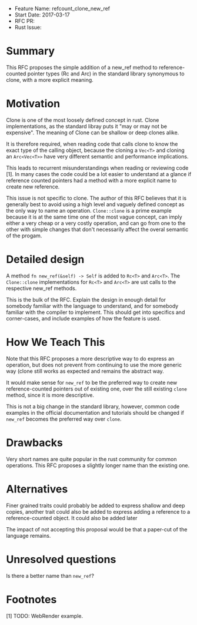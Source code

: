 - Feature Name: refcount_clone_new_ref
- Start Date: 2017-03-17
- RFC PR:
- Rust Issue:

# Summary
[summary]: #summary

This RFC proposes the simple addition of a new_ref method to reference-counted pointer types (Rc and Arc) in the standard library synonymous to clone, with a more explicit meaning.

# Motivation
[motivation]: #motivation

Clone is one of the most loosely defined concept in rust. Clone implementations, as the standard libray puts it "may or may not be expensive". The meaning of Clone can be shallow or deep clones alike.

It is therefore required, when reading code that calls clone to know the exact type of the calling object, because the cloning a ```Vec<T>``` and cloning an ```Arc<Vec<T>>``` have very different semantic and performance implications.

This leads to recurrent misunderstandings when reading or reviewing code [1].
In many cases the code could be a lot easier to understand at a glance if reference counted pointers had a method with a more explicit name to create new reference.

This issue is not specific to clone. The author of this RFC believes that it is generally best to avoid using a high level and vaguely defined concept as the only way to name an operation. ```Clone::clone``` is a prime example because it is at the same time one of the most vague concept, can imply either a very cheap or a very costly operation, and can go from one to the other with simple changes that don't necessarily affect the overal semantic of the progam.

# Detailed design
[design]: #detailed-design

A method ```fn new_ref(&self) -> Self``` is added to ```Rc<T>``` and ```Arc<T>```.
The ```Clone::clone``` implementations for ```Rc<T>``` and ```Arc<T>``` are ust calls to the respective new_ref methods.



This is the bulk of the RFC. Explain the design in enough detail for somebody familiar
with the language to understand, and for somebody familiar with the compiler to implement.
This should get into specifics and corner-cases, and include examples of how the feature is used.

# How We Teach This
[how-we-teach-this]: #how-we-teach-this

Note that this RFC proposes a more descriptive way to do express an operation, but does not prevent from continuing to use the more generic way (clone still works as expected and remains the abstract way.

It would make sense for ```new_ref``` to be the preferred way to create new reference-counted pointers out of existing one, over the still existing ```clone``` method, since it is more descriptive.

This is not a big change in the standard library, however, common code examples in the official documentation and tutorials should be changed if ```new_ref``` becomes the preferred way over ```clone```.

# Drawbacks
[drawbacks]: #drawbacks

Very short names are quite popular in the rust community for common operations. This RFC proposes a slightly longer name than the existing one.

# Alternatives
[alternatives]: #alternatives

Finer grained traits could probably be added to express shallow and deep copies, another trait could also be added to express adding a reference to a reference-counted object. It could also be added later

The impact of not accepting this proposal would be that a paper-cut of the language remains.

# Unresolved questions
[unresolved]: #unresolved-questions

Is there a better name than ```new_ref```?

# Footnotes
[1] TODO: WebRender example.
